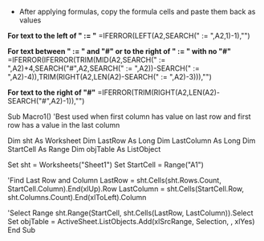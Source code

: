 - After applying formulas, copy the formula cells and paste them back as values

**For text to the left of " := "**
=IFERROR(LEFT(A2,SEARCH(" := ",A2,1)-1),"")

**For text between " := " and "#" or to the right of " := " with no "#"**
=IFERROR(IFERROR(TRIM(MID(A2,SEARCH(" := ",A2)+4,SEARCH("#",A2,SEARCH(" := ",A2))-SEARCH(" := ",A2)-4)),TRIM(RIGHT(A2,LEN(A2)-SEARCH(" := ",A2)-3))),"")

**For text to the right of "#"**
=IFERROR(TRIM(RIGHT(A2,LEN(A2)-SEARCH("#",A2)-1)),"")


Sub Macro1()
'Best used when first column has value on last row and first row has a value in the last column

Dim sht As Worksheet
Dim LastRow As Long
Dim LastColumn As Long
Dim StartCell As Range
Dim objTable As ListObject

Set sht = Worksheets("Sheet1")
Set StartCell = Range("A1")

'Find Last Row and Column
  LastRow = sht.Cells(sht.Rows.Count, StartCell.Column).End(xlUp).Row
  LastColumn = sht.Cells(StartCell.Row, sht.Columns.Count).End(xlToLeft).Column

'Select Range
  sht.Range(StartCell, sht.Cells(LastRow, LastColumn)).Select
  Set objTable = ActiveSheet.ListObjects.Add(xlSrcRange, Selection, , xlYes)
End Sub
